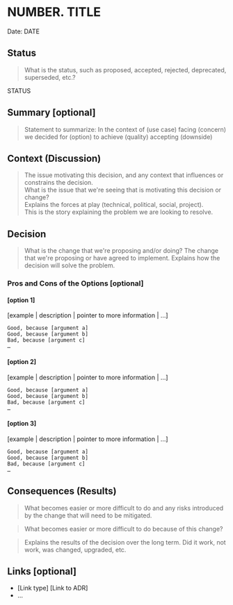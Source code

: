 # NUMBER. TITLE

Date: DATE

## Status

> What is the status, such as proposed, accepted, rejected, deprecated, superseded, etc.?

STATUS

## Summary [optional]

> Statement to summarize:
> In the context of (use case)
> facing (concern)
> we decided for (option)
> to achieve (quality)
> accepting (downside)

## Context (Discussion)

> The issue motivating this decision, and any context that influences or constrains the decision.  
> What is the issue that we're seeing that is motivating this decision or change?  
> Explains the forces at play (technical, political, social, project).  
> This is the story explaining the problem we are looking to resolve.

## Decision

> What is the change that we're proposing and/or doing?
> The change that we're proposing or have agreed to implement.
> Explains how the decision will solve the problem.

### Pros and Cons of the Options [optional]

#### [option 1]

[example | description | pointer to more information | …]

    Good, because [argument a]
    Good, because [argument b]
    Bad, because [argument c]
    …

#### [option 2]

[example | description | pointer to more information | …]

    Good, because [argument a]
    Good, because [argument b]
    Bad, because [argument c]
    …

#### [option 3]

[example | description | pointer to more information | …]

    Good, because [argument a]
    Good, because [argument b]
    Bad, because [argument c]
    …

## Consequences (Results)

> What becomes easier or more difficult to do and any risks introduced by the change that will need to be mitigated.

> What becomes easier or more difficult to do because of this change?

> Explains the results of the decision over the long term.
> Did it work, not work, was changed, upgraded, etc.

## Links [optional]

- [Link type] [Link to ADR]
- …
